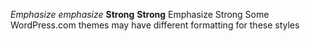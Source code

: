 *Emphasize* _emphasize_
**Strong** __Strong__
Emphasize
Strong
Some WordPress.com themes may have different formatting for these styles
